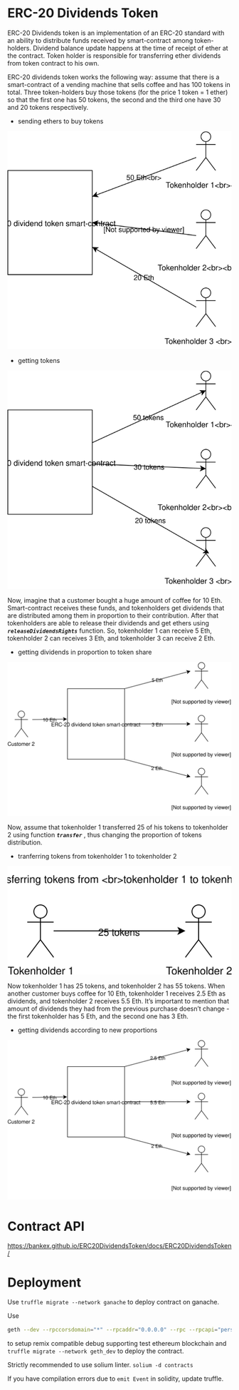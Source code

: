# ERC-20 Dividends Token

ERC-20 Dividends token is an implementation of an ERC-20 standard with an ability to distribute funds received by smart-contract among token-holders. Dividend balance update happens at the time of receipt of ether at the contract. Token holder is responsible for transferring ether dividends from token contract to his own.

ERC-20 dividends token works the following way: assume that there is a smart-contract of a vending machine that sells coffee and has 100 tokens in total. Three token-holders buy those tokens (for the price 1 token = 1 ether) so that the first one has 50 tokens, the second and the third one have 30 and 20 tokens respectively.  

- sending ethers to buy tokens
<p align="center">
  <img src="../docs/images/dividends/image0_dividends.svg" alt="getting tokens 1"/>
</p>

- getting tokens
<p align="center">
  <img src="../docs/images/dividends/image1_dividends.svg" alt="getting tokens 2"/>
</p>

Now, imagine that a customer bought a huge amount of coffee for 10 Eth. Smart-contract receives these funds, and tokenholders get dividends that are distributed among them in proportion to their contribution. After that tokenholders are able to release their dividends and get ethers using ***`releaseDividendsRights`*** function.  So, tokenholder 1 can receive 5 Eth, tokenholder 2 can receives 3 Eth, and tokenholder 3 can receive 2 Eth.

- getting dividends in proportion to token share
<p align="center">
  <img src="../docs/images/dividends/image2_dividends.svg" alt="releasing dividends"/>
</p>

Now, assume that tokenholder 1 transferred 25 of his tokens to tokenholder 2 using function ***`transfer`*** , thus changing the proportion of tokens distribution. 

- tranferring tokens from tokenholder 1 to tokenholder 2
<p align="center">
  <img src="../docs/images/dividends/image3_dividends.svg" alt="token trasferring"/>
</p>

Now tokenholder 1 has 25 tokens, and tokenholder 2 has 55 tokens. When another customer buys coffee for 10 Eth, tokenholder 1 receives 2.5 Eth as dividends, and tokenholder 2 receives 5.5 Eth. It’s important to mention that amount of dividends they had from the previous purchase doesn’t change - the first tokenholder has 5 Eth, and the second one has 3 Eth. 

- getting dividends according to new proportions
<p align="center">
  <img src="../docs/images/dividends/image4_dividends.svg" alt="proportions changed"/>
</p>

# Contract API

https://bankex.github.io/ERC20DividendsToken/docs/ERC20DividendsToken/


# Deployment

Use `truffle migrate --network ganache` to  deploy contract on ganache.

Use 
```bash
geth --dev --rpccorsdomain="*" --rpcaddr="0.0.0.0" --rpc --rpcapi="personal,eth,net,debug,web3,db,admin" --networkid 7555  --dev.period=1
```
to setup remix compatible debug supporting test ethereum blockchain and `truffle migrate --network geth_dev` to deploy the contract.


Strictly recommended to use solium linter. `solium -d contracts`

If you have compilation errors due to `emit Event` in solidity, update truffle.
